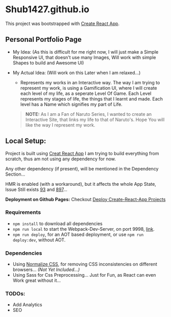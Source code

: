# Shub1427.github.io

This project was bootstrapped with [Create React App](https://github.com/facebookincubator/create-react-app).

## Personal Portfolio Page

* My Idea: (As this is difficult for me right now, I will just make a Simple Responsive UI, that doesn't use many Images, Will work with simple Shapes to build and Awesome UI)
* My Actual Idea: (Will work on this Later when I am relaxed...)
  - Represents my works in an Interactive way. The way I am trying to represent my
  work, is using a Gamification UI, where I will create each level of my life,
  as a seperate Level Of Game. Each Level represents my stages of life, the things
  that I learnt and made. Each level has a Name which signifies my part of Life.

  > __NOTE:__ As I am a Fan of Naruto Series, I wanted to create an Interactive Site, 
  > that links my life to that of Naruto's. Hope You will like the way I represent my work.

## Local Setup:

Project is built using [Creat React App](https://github.com/facebook/create-react-app)
I am trying to build everything from scratch, thus am not using any dependency for now.

Any other dependency (if present), will be mentioned in the Dependency Section...

HMR is enabled (with a workaround), but it affects the whole App State, Issue Still exists [93](https://github.com/facebook/create-react-app/issues/93) and [897](https://github.com/facebook/create-react-app/issues/897)...

__Deployment on Github Pages:__
Checkout [Deploy Create-React-App Projects](https://medium.freecodecamp.org/surge-vs-github-pages-deploying-a-create-react-app-project-c0ecbf317089)


### Requirements

* `npm install` to download all dependencies
* `npm run local` to start the Webpack-Dev-Server, on port 9998, [link](http://localhost:9998).
* `npm run deploy`, for an AOT based deployment, or use `npm run deploy:dev`, without AOT.

### Dependencies

* Using [Normalize CSS](https://necolas.github.io/normalize.css/), for removing CSS inconsistencies
  on different browsers... _(Not Yet Included...)_
* Using Sass for Css Preprocessing... Just for Fun, as React can even Work great without it...

### TODOs:

* Add Analytics
* SEO


